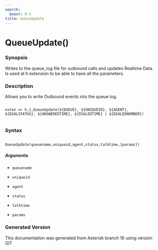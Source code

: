 ```yaml
---
search:
  boost: 0.5
title: QueueUpdate
---
```


# QueueUpdate()

### Synopsis

Writes to the queue_log file for outbound calls and updates Realtime Data. Is used at h extension to be able to have all the parameters.

### Description

Allows you to write Outbound events into the queue log.<br>

``` title="Example: Write outbound event into queue log"

exten => h,1,QueueUpdate(${QUEUE}, ${UNIQUEID}, ${AGENT}, ${DIALSTATUS}, ${ANSWEREDTIME}, ${DIALEDTIME} | ${DIALEDNUMBER})


```

### Syntax


```

QueueUpdate(queuename,uniqueid,agent,status,talktime,[params])
```
##### Arguments


* `queuename`

* `uniqueid`

* `agent`

* `status`

* `talktime`

* `params`


### Generated Version

This documentation was generated from Asterisk branch 16 using version GIT 